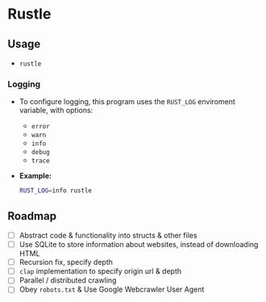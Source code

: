 # Rustle

## Usage

- `rustle`

### Logging

- To configure logging, this program uses the `RUST_LOG` enviroment variable, with options:

  - `error`
  - `warn`
  - `info`
  - `debug`
  - `trace`

- **Example:**

  ```bash
  RUST_LOG=info rustle
  ```

## Roadmap

- [ ] Abstract code & functionality into structs & other files
- [ ] Use SQLite to store information about websites, instead of downloading HTML
- [ ] Recursion fix, specify depth
- [ ] `clap` implementation to specify origin url & depth
- [ ] Parallel / distributed crawling
- [ ] Obey `robots.txt` & Use Google Webcrawler User Agent
